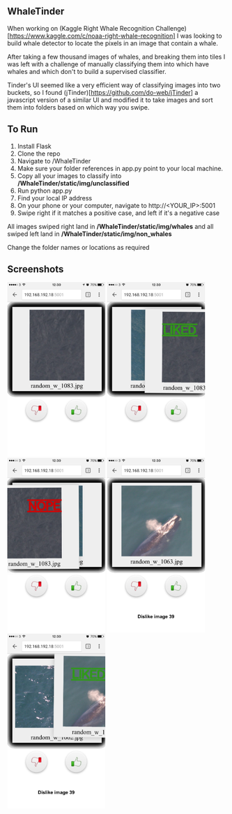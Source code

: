 WhaleTinder
-----------

When working on (Kaggle Right Whale Recognition Challenge)[https://www.kaggle.com/c/noaa-right-whale-recognition] I was looking to build whale detector to locate the pixels in an image that contain a whale.

After taking a few thousand images of whales, and breaking them into tiles I was left with a challenge of manually classifying them into which have whales and which don't to build a supervised classifier.

Tinder's UI seemed like a very efficient way of classifying images into two buckets, so I found (jTinder)[https://github.com/do-web/jTinder] a javascript version of a similar UI and modified it to take images and sort them into folders based on which way you swipe.


To Run
-------

1. Install Flask
2. Clone the repo
3. Navigate to /WhaleTinder
4. Make sure your folder references in app.py point to your local machine.
5. Copy all your images to classify into  **/WhaleTinder/static/img/unclassified**
6. Run python app.py
7. Find your local IP address
8. On your phone or your computer, navigate to http://<YOUR_IP>:5001
9. Swipe right if it matches a positive case, and left if it's a negative case

All images swiped right land in **/WhaleTinder/static/img/whales** and all swiped left land in **/WhaleTinder/static/img/non_whales**

Change the folder names or locations as required


Screenshots
-----------

<img width=225 height=400 src = "https://github.com/GerHarte/WhaleTinder/blob/master/static/img/screenshots/IMG_4803.PNG" />

<img width=225 height=400 src = "https://github.com/GerHarte/WhaleTinder/blob/master/static/img/screenshots/IMG_4804.PNG" />

<img width=225 height=400 src = "https://github.com/GerHarte/WhaleTinder/blob/master/static/img/screenshots/IMG_4805.PNG" />

<img width=225 height=400 src = "https://github.com/GerHarte/WhaleTinder/blob/master/static/img/screenshots/IMG_4806.PNG" />

<img width=225 height=400 src = "https://github.com/GerHarte/WhaleTinder/blob/master/static/img/screenshots/IMG_4807.PNG" />